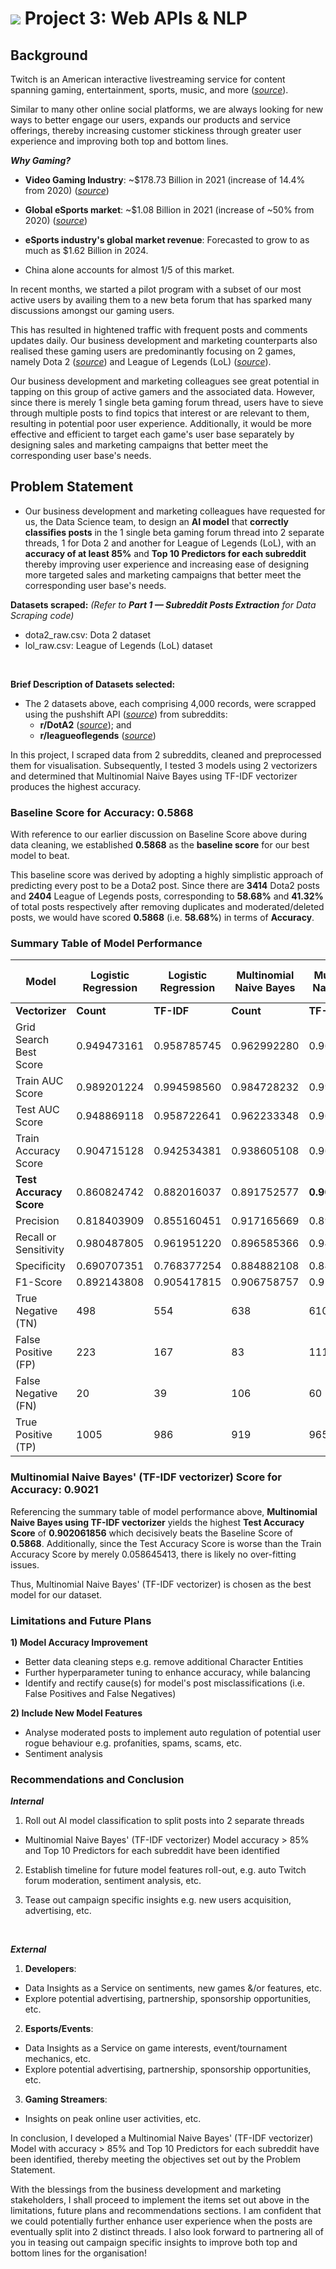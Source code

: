 # ![](https://ga-dash.s3.amazonaws.com/production/assets/logo-9f88ae6c9c3871690e33280fcf557f33.png) Project 3: Web APIs & NLP

## Background
Twitch is an American interactive livestreaming service for content spanning gaming, entertainment, sports, music, and more ([*source*](https://www.twitch.tv/p/en/about/)).

Similar to many other online social platforms, we are always looking for new ways to better engage our users, expands our products and service offerings, thereby increasing customer stickiness through greater user experience and improving both top and bottom lines.

_**Why Gaming?**_<br>
- **Video Gaming Industry**: ~$178.73 Billion in 2021 (increase of 14.4% from 2020) ([*source*](https://www.wepc.com/news/video-game-statistics/))

- **Global eSports market**: ~$1.08 Billion in 2021 (increase of ~50% from 2020) ([*source*](https://www.statista.com/statistics/490522/global-esports-market-revenue/))

- **eSports industry's global market revenue**: Forecasted to grow to as much as $1.62 Billion in 2024. 

- China alone accounts for almost 1/5 of this market. 

In recent months, we started a pilot program with a subset of our most active users by availing them to a new beta forum that has sparked many discussions amongst our gaming users.

This has resulted in hightened traffic with frequent posts and comments updates daily. Our business development and marketing counterparts also realised these gaming users are predominantly focusing on 2 games, namely Dota 2 ([*source*](https://www.dota2.com/home)) and League of Legends (LoL) ([*source*](https://leagueoflegends.com)). 

Our business development and marketing colleagues see great potential in tapping on this group of active gamers and the associated data. However, since there is merely 1 single beta gaming forum thread, users have to sieve through multiple posts to find topics that interest or are relevant to them, resulting in potential poor user experience. Additionally, it would be more effective and efficient to target each game's user base separately by designing sales and marketing campaigns that better meet the corresponding user base's needs.

## Problem Statement

- Our business development and marketing colleagues have requested for us, the Data Science team, to design an **AI model** that **correctly classifies posts** in the 1 single beta gaming forum thread into 2 separate threads, 1 for Dota 2 and another for League of Legends (LoL), with an **accuracy of at least 85%** and **Top 10 Predictors for each subreddit** thereby improving user experience and increasing ease of designing more targeted sales and marketing campaigns that better meet the corresponding user base's needs.

**Datasets scraped:** _(Refer to **Part 1 — Subreddit Posts Extraction** for Data Scraping code)_
 - dota2_raw.csv: Dota 2 dataset
 - lol_raw.csv: League of Legends (LoL) dataset
<br>

**Brief Description of Datasets selected:** 
- The 2 datasets above, each comprising 4,000 records, were scrapped using the pushshift API ([*source*](https://github.com/pushshift/api)) from subreddits: 
  - **r/DotA2** ([*source*](https://www.reddit.com/r/DotA2/)); and 
  - **r/leagueoflegends** ([*source*](https://www.reddit.com/r/leagueoflegends/))


In this project, I scraped data from 2 subreddits, cleaned and preprocessed them for visualisation. Subsequently, I tested 3 models using 2 vectorizers and determined that Multinomial Naive Bayes using TF-IDF vectorizer produces the highest accuracy.


### Baseline Score for Accuracy: 0.5868

With reference to our earlier discussion on Baseline Score above during data cleaning, we established **0.5868** as the **baseline score** for our best model to beat.

This baseline score was derived by adopting a highly simplistic approach of predicting every post to be a Dota2 post. Since there are **3414** Dota2 posts and **2404** League of Legends posts, corresponding to **58.68%** and **41.32%** of total posts respectively after removing duplicates and moderated/deleted posts, we would have scored **0.5868** (i.e. **58.68%**) in terms of **Accuracy**.


### Summary Table of Model Performance
| **Model**              | **Logistic<br>Regression** | **Logistic<br>Regression** | **Multinomial<br>Naive Bayes** | **Multinomial<br>Naive Bayes** | **Random Forest<br>Classifier** | **Random Forest<br>Classifier** |
|------------------------|----------------------------|----------------------------|--------------------------------|--------------------------------|---------------------------------|---------------------------------|
| **Vectorizer**         | **Count**                  | **TF-IDF**                 | **Count**                      | **TF-IDF**                     | **Count**                       | **TF-IDF**                      |
| Grid Search Best Score | 0.949473161                | 0.958785745                | 0.962992280                     | 0.964983686                    | 0.932471005                     | 0.936600343                     |
| Train AUC Score        | 0.989201224                | 0.994598560                 | 0.984728232                    | 0.993496758                    | 0.998315089                     | 0.998971196                     |
| Test AUC Score         | 0.948869118                | 0.958722641                | 0.962233348                    | 0.963496499                    | 0.936894557                     | 0.943955888                     |
| Train Accuracy Score   | 0.904715128                | 0.942534381                | 0.938605108                    | 0.960707269                    | 0.994842829                     | 0.994842829                     |
| **Test Accuracy Score**    | 0.860824742                | 0.882016037                | 0.891752577                    | **0.902061856**                | 0.875715922                     | 0.891179840                      |
| Precision              | 0.818403909                | 0.855160451                | 0.917165669                    | 0.896840149                    | 0.885496183                     | 0.865907099                     |
| Recall or Sensitivity  | 0.980487805                | 0.961951220                 | 0.896585366                    | 0.941463415                    | 0.905365854                     | 0.963902439                     |
| Specificity            | 0.690707351                | 0.768377254                | 0.884882108                    | 0.846047157                    | 0.833564494                     | 0.787794730                      |
| F1-Score               | 0.892143808                | 0.905417815                | 0.906758757                    | 0.918610186                    | 0.895320791                     | 0.912280702                     |
| True Negative (TN)     | 498                        | 554                        | 638                            | 610                            | 601                             | 568                             |
| False Positive (FP)    | 223                        | 167                        | 83                             | 111                            | 120                             | 153                             |
| False Negative (FN)    | 20                         | 39                         | 106                            | 60                             | 97                              | 37                              |
| True Positive (TP)     | 1005                       | 986                        | 919                            | 965                            | 928                             | 988                             |


### Multinomial Naive Bayes' (TF-IDF vectorizer) Score for Accuracy: 0.9021
Referencing the summary table of model performance above, **Multinomial Naive Bayes using TF-IDF vectorizer** yields the highest **Test Accuracy Score** of **0.902061856** which decisively beats the Baseline Score of **0.5868**. Additionally, since the Test Accuracy Score is worse than the Train Accuracy Score by merely 0.058645413, there is likely no over-fitting issues.

Thus, Multinomial Naive Bayes' (TF-IDF vectorizer) is chosen as the best model for our dataset.

### Limitations and Future Plans

**1) Model Accuracy Improvement**
 - Better data cleaning steps e.g. remove additional Character Entities
 - Further hyperparameter tuning to enhance accuracy, while balancing 
 - Identify and rectify cause(s) for model's post misclassifications (i.e. False Positives and False Negatives)

**2) Include New Model Features**
 - Analyse moderated posts to implement auto regulation of potential user rogue behaviour e.g. profanities, spams, scams, etc.
 - Sentiment analysis

### Recommendations and Conclusion

_**Internal**_
1) Roll out AI model classification to split posts into 2 separate threads
  - Multinomial Naive Bayes' (TF-IDF vectorizer) Model accuracy > 85% and Top 10 Predictors for each subreddit have been identified
  
2) Establish timeline for future model features roll-out, e.g. auto Twitch forum moderation, sentiment analysis, etc.

3) Tease out campaign specific insights e.g. new users acquisition, advertising, etc.

<br>

_**External**_
1) **Developers**:
 - Data Insights as a Service on sentiments, new games &/or features, etc.
 - Explore potential advertising, partnership, sponsorship opportunities, etc.
 
2) **Esports/Events**:
 - Data Insights as a Service on game interests, event/tournament mechanics, etc.
 - Explore potential advertising, partnership, sponsorship opportunities, etc.

3) **Gaming Streamers**:
 - Insights on peak online user activities, etc.

 In conclusion, I developed a Multinomial Naive Bayes' (TF-IDF vectorizer) Model with accuracy > 85% and Top 10 Predictors for each subreddit have been identified, thereby meeting the objectives set out by the Problem Statement.

With the blessings from the business development and marketing stakeholders, I shall proceed to implement the items set out above in the limitations, future plans and recommendations sections. I am confident that we could potentially further enhance user experience when the posts are eventually split into 2 distinct threads. I also look forward to partnering all of you in teasing out campaign specific insights to improve both top and bottom lines for the organisation!